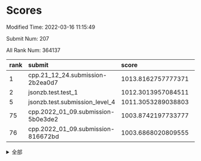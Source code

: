 # Scores

Modified Time: 2022-03-16 11:15:49

Submit Num: 207

All Rank Num: 364137

| rank |               submit               |       score        |       sigma        | pk_num |
| :--- | :--------------------------------- | :----------------- | :----------------- | :----- |
| 1    | cpp.21_12_24.submission-2b2ea0d7   | 1013.8162757777371 | 0.8002501846678272 | 7036   |
| 2    | jsonzb.test.test_1                 | 1012.3013957084511 | 0.7886846601383525 | 7036   |
| 5    | jsonzb.test.submission_level_4     | 1011.3053289038803 | 0.7775902817739461 | 7036   |
| 75   | cpp.2022_01_09.submission-5b0e3de2 | 1003.8742197733777 | 0.7186348951511645 | 7036   |
| 76   | cpp.2022_01_09.submission-816672bd | 1003.6868020809555 | 0.7192986577820513 | 7035   |


<details>
<summary>全部</summary>

| rank |                 submit                 |       score        |       sigma        | pk_num |
| :--- | :------------------------------------- | :----------------- | :----------------- | :----- |
| 1    | cpp.21_12_24.submission-2b2ea0d7       | 1013.8162757777371 | 0.8002501846678272 | 7036   |
| 2    | jsonzb.test.test_1                     | 1012.3013957084511 | 0.7886846601383525 | 7036   |
| 3    | gobigger.level_3.submission_level_3_28 | 1011.9787683381595 | 0.7746010792375456 | 7040   |
| 4    | gobigger.level_3.submission_level_3_10 | 1011.4887575430292 | 0.785833679970711  | 7029   |
| 5    | jsonzb.test.submission_level_4         | 1011.3053289038803 | 0.7775902817739461 | 7036   |
| 6    | gobigger.level_3.submission_level_3_45 | 1011.2316444171921 | 0.7709414727023973 | 7039   |
| 7    | gobigger.level_3.submission_level_3_12 | 1011.2260039480511 | 0.7666334375607984 | 7033   |
| 8    | gobigger.level_3.submission_level_3_7  | 1011.0858770329934 | 0.782653224473723  | 7030   |
| 9    | gobigger.level_3.submission_level_3_20 | 1011.0617172402398 | 0.7597798212305276 | 7035   |
| 10   | gobigger.level_3.submission_level_3_42 | 1010.9869950973598 | 0.7537828114416149 | 7039   |
| 11   | gobigger.level_3.submission_level_3_47 | 1010.9868297364305 | 0.8006893737661807 | 7033   |
| 12   | gobigger.level_3.submission_level_3_24 | 1010.9730946537475 | 0.7678045589616177 | 7032   |
| 13   | gobigger.level_3.submission_level_3_11 | 1010.9279726764087 | 0.7342810689125415 | 7033   |
| 14   | gobigger.level_3.submission_level_3_6  | 1010.8682566954851 | 0.7869949501862622 | 7041   |
| 15   | gobigger.level_3.submission_level_3_38 | 1010.8313789666927 | 0.786066927535668  | 7034   |
| 16   | gobigger.level_3.submission_level_3_15 | 1010.7831555228368 | 0.7487665559507346 | 7040   |
| 17   | gobigger.level_3.submission_level_3_27 | 1010.6517566723547 | 0.7723048341573955 | 7044   |
| 18   | gobigger.level_3.submission_level_3_36 | 1010.6360433026863 | 0.773054800459577  | 7036   |
| 19   | gobigger.level_3.submission_level_3_31 | 1010.5557384312822 | 0.7806494369665592 | 7040   |
| 20   | gobigger.level_3.submission_level_3_18 | 1010.5383050320853 | 0.7679903282894809 | 7040   |
| 21   | gobigger.level_3.submission_level_3_3  | 1010.5175986537347 | 0.7664438948625654 | 7042   |
| 22   | gobigger.level_3.submission_level_3_19 | 1010.508325907516  | 0.7739526467084281 | 7038   |
| 23   | gobigger.level_3.submission_level_3_37 | 1010.4983759505105 | 0.7655165768726085 | 7039   |
| 24   | gobigger.level_3.submission_level_3_9  | 1010.4308144364471 | 0.7535025228604819 | 7037   |
| 25   | gobigger.level_3.submission_level_3_5  | 1010.408181443471  | 0.7852327212851886 | 7032   |
| 26   | gobigger.level_3.submission_level_3_40 | 1010.337652031394  | 0.7545308789492509 | 7034   |
| 27   | gobigger.level_3.submission_level_3_48 | 1010.3101556285408 | 0.776220113990561  | 7039   |
| 28   | gobigger.level_3.submission_level_3_26 | 1010.3048092734919 | 0.7626723316028149 | 7037   |
| 29   | gobigger.level_3.submission_level_3_1  | 1010.2841278933984 | 0.7452419501129343 | 7034   |
| 30   | gobigger.level_3.submission_level_3_39 | 1010.2804829812059 | 0.7417105231770853 | 7038   |
| 31   | gobigger.level_3.submission_level_3_35 | 1010.2703024010683 | 0.7642787584882476 | 7034   |
| 32   | gobigger.level_3.submission_level_3_16 | 1010.211422040254  | 0.7987715533389379 | 7040   |
| 33   | gobigger.level_3.submission_level_3_17 | 1010.2071667580061 | 0.7588140636623932 | 7037   |
| 34   | gobigger.level_3.submission_level_3_4  | 1010.1741795801724 | 0.7379752686701613 | 7030   |
| 35   | gobigger.level_3.submission_level_3_25 | 1010.13411316789   | 0.7386820330962    | 7038   |
| 36   | gobigger.level_3.submission_level_3_23 | 1009.8937058183191 | 0.757789533574953  | 7035   |
| 37   | gobigger.level_3.submission_level_3_44 | 1009.8681281960205 | 0.7604696525983884 | 7038   |
| 38   | gobigger.level_3.submission_level_3_33 | 1009.8479561318278 | 0.758058208239761  | 7040   |
| 39   | gobigger.level_3.submission_level_3_29 | 1009.8302897273297 | 0.7587563997371364 | 7034   |
| 40   | gobigger.level_3.submission_level_3_8  | 1009.8080661171797 | 0.750111167712304  | 7042   |
| 41   | gobigger.level_3.submission_level_3_32 | 1009.7109382383516 | 0.7467261384628388 | 7036   |
| 42   | gobigger.level_3.submission_level_3_41 | 1009.6778718044003 | 0.7616451681951694 | 7037   |
| 43   | gobigger.level_3.submission_level_3_46 | 1009.5815400342351 | 0.7560861279346287 | 7038   |
| 44   | gobigger.level_3.submission_level_3_30 | 1009.5135746827293 | 0.7388058201302663 | 7039   |
| 45   | gobigger.level_3.submission_level_3_14 | 1009.4613404449685 | 0.7359724899729839 | 7032   |
| 46   | gobigger.level_3.submission_level_3_34 | 1009.3859097762132 | 0.7603115800936994 | 7039   |
| 47   | gobigger.level_3.submission_level_3_2  | 1009.3723074773574 | 0.7588333943086567 | 7036   |
| 48   | gobigger.level_3.submission_level_3_22 | 1009.3136701207744 | 0.7671740355409679 | 7030   |
| 49   | gobigger.level_3.submission_level_3_43 | 1009.0652557943941 | 0.754695775714514  | 7032   |
| 50   | gobigger.level_3.submission_level_3_0  | 1008.8275923341969 | 0.7489776941388504 | 7032   |
| 51   | gobigger.level_3.submission_level_3_13 | 1008.7008788683393 | 0.7380974943385703 | 7033   |
| 52   | gobigger.level_3.submission_level_3_21 | 1008.402499032424  | 0.726794171187111  | 7034   |
| 53   | gobigger.level_3.submission_level_3_49 | 1007.9827014767087 | 0.7330721796874115 | 7039   |
| 54   | gobigger.level_1.submission_level_1_44 | 1005.2141150266016 | 0.7208186143683174 | 7034   |
| 55   | gobigger.level_1.submission_level_1_29 | 1005.0070667544275 | 0.7224516477863783 | 7038   |
| 56   | gobigger.level_1.submission_level_1_22 | 1004.9441417756245 | 0.7193066791157151 | 7040   |
| 57   | gobigger.level_1.submission_level_1_43 | 1004.6695608079382 | 0.7222599835032043 | 7038   |
| 58   | gobigger.level_1.submission_level_1_18 | 1004.5999701886153 | 0.7316142242009662 | 7041   |
| 59   | gobigger.level_1.submission_level_1_1  | 1004.572286556036  | 0.7079495545222797 | 7039   |
| 60   | gobigger.level_1.submission_level_1_38 | 1004.5707649464109 | 0.71860903279841   | 7036   |
| 61   | gobigger.level_1.submission_level_1_23 | 1004.5662899654031 | 0.7316660295065678 | 7039   |
| 62   | gobigger.level_1.submission_level_1_19 | 1004.4358358593215 | 0.7247901017238252 | 7040   |
| 63   | gobigger.level_1.submission_level_1_45 | 1004.2647748066904 | 0.7218426892971227 | 7038   |
| 64   | gobigger.level_1.submission_level_1_14 | 1004.1852000486625 | 0.7130707062141574 | 7036   |
| 65   | gobigger.level_1.submission_level_1_42 | 1004.1564811805598 | 0.7181546993427299 | 7036   |
| 66   | gobigger.level_1.submission_level_1_13 | 1004.1293974455531 | 0.720879586912291  | 7034   |
| 67   | gobigger.level_1.submission_level_1_47 | 1004.1073856978763 | 0.7316133817203553 | 7036   |
| 68   | gobigger.level_1.submission_level_1_26 | 1004.0924377556622 | 0.7219199676277345 | 7035   |
| 69   | gobigger.level_1.submission_level_1_37 | 1004.0514932096045 | 0.7210822251372506 | 7034   |
| 70   | gobigger.level_1.submission_level_1_6  | 1004.0365956612675 | 0.7222269903403292 | 7034   |
| 71   | gobigger.level_1.submission_level_1_46 | 1004.0252525871397 | 0.7304858564098761 | 7038   |
| 72   | gobigger.level_1.submission_level_1_7  | 1003.945961045824  | 0.718440554315959  | 7034   |
| 73   | gobigger.level_1.submission_level_1_12 | 1003.9123904917984 | 0.7217510308419769 | 7036   |
| 74   | gobigger.level_1.submission_level_1_48 | 1003.9110932446509 | 0.7212513494397658 | 7038   |
| 75   | cpp.2022_01_09.submission-5b0e3de2     | 1003.8742197733777 | 0.7186348951511645 | 7036   |
| 76   | cpp.2022_01_09.submission-816672bd     | 1003.6868020809555 | 0.7192986577820513 | 7035   |
| 77   | gobigger.level_1.submission_level_1_31 | 1003.4832112948822 | 0.7201663251435656 | 7036   |
| 78   | gobigger.level_1.submission_level_1_28 | 1003.449531663394  | 0.7140615554087825 | 7040   |
| 79   | gobigger.level_1.submission_level_1_16 | 1003.3839864927858 | 0.7049885722829542 | 7042   |
| 80   | gobigger.level_1.submission_level_1_8  | 1003.3425778293173 | 0.7260411504056341 | 7036   |
| 81   | gobigger.level_1.submission_level_1_49 | 1003.339623233601  | 0.7136646580153273 | 7042   |
| 82   | gobigger.level_1.submission_level_1_21 | 1003.3146848396175 | 0.7266108918440435 | 7038   |
| 83   | gobigger.level_1.submission_level_1_2  | 1003.2706949377141 | 0.7202981757431057 | 7033   |
| 84   | gobigger.level_1.submission_level_1_32 | 1003.2074267260629 | 0.7179091923691655 | 7037   |
| 85   | gobigger.level_1.submission_level_1_41 | 1003.1755764981572 | 0.7166814729905686 | 7035   |
| 86   | gobigger.level_1.submission_level_1_3  | 1003.1615743961833 | 0.70429338669108   | 7032   |
| 87   | gobigger.level_1.submission_level_1_34 | 1003.0207437837759 | 0.7208117513217159 | 7034   |
| 88   | gobigger.level_1.submission_level_1_0  | 1002.9402202260211 | 0.7145356761968028 | 7039   |
| 89   | gobigger.level_1.submission_level_1_11 | 1002.9355537707798 | 0.7165679746628234 | 7037   |
| 90   | gobigger.level_1.submission_level_1_5  | 1002.935249988161  | 0.7115295875644412 | 7036   |
| 91   | gobigger.level_1.submission_level_1_33 | 1002.8057547611604 | 0.7107781990825951 | 7038   |
| 92   | gobigger.level_1.submission_level_1_15 | 1002.7384967629989 | 0.7178667146108593 | 7041   |
| 93   | gobigger.level_1.submission_level_1_25 | 1002.6564679706584 | 0.7131500540718917 | 7038   |
| 94   | gobigger.level_1.submission_level_1_24 | 1002.6472347290702 | 0.7157848197053382 | 7033   |
| 95   | gobigger.level_1.submission_level_1_35 | 1002.597971051621  | 0.7078499395944513 | 7041   |
| 96   | gobigger.level_1.submission_level_1_40 | 1002.5583323216526 | 0.7249428641277679 | 7039   |
| 97   | gobigger.level_1.submission_level_1_10 | 1002.5570098860453 | 0.7203738480684312 | 7032   |
| 98   | gobigger.level_1.submission_level_1_9  | 1002.4841254828435 | 0.698353735723533  | 7034   |
| 99   | gobigger.level_1.submission_level_1_4  | 1002.3876455905299 | 0.7119173478079526 | 7032   |
| 100  | gobigger.level_1.submission_level_1_39 | 1002.3303047462701 | 0.7172419812212777 | 7040   |
| 101  | gobigger.level_1.submission_level_1_36 | 1002.3175955561144 | 0.7152740493592746 | 7038   |
| 102  | gobigger.level_1.submission_level_1_27 | 1002.2522016693467 | 0.7120182501847518 | 7036   |
| 103  | gobigger.level_1.submission_level_1_30 | 1002.24707490305   | 0.7160343993901006 | 7039   |
| 104  | gobigger.level_1.submission_level_1_20 | 1002.1692563635618 | 0.717234822115922  | 7042   |
| 105  | gobigger.level_1.submission_level_1_17 | 1002.1371538068219 | 0.7160023570344228 | 7040   |
| 106  | gobigger.random.submission_random_8    | 997.2107125006648  | 0.6992480960300314 | 7042   |
| 107  | gobigger.random.submission_random_47   | 997.1464496247104  | 0.7118063087451235 | 7039   |
| 108  | gobigger.random.submission_random_41   | 997.0294995752392  | 0.7310600182476643 | 7036   |
| 109  | gobigger.random.submission_random_20   | 996.9605366345755  | 0.7254353476867099 | 7039   |
| 110  | gobigger.random.submission_random_4    | 996.9363436064369  | 0.7123499695828904 | 7032   |
| 111  | gobigger.random.submission_random_37   | 996.9359262887126  | 0.7246200040003052 | 7039   |
| 112  | gobigger.random.submission_random_35   | 996.9290873303975  | 0.7031747996168686 | 7034   |
| 113  | gobigger.random.submission_random_27   | 996.7552172484744  | 0.708838685396678  | 7036   |
| 114  | gobigger.random.submission_random_48   | 996.6554605387851  | 0.7009105350161654 | 7034   |
| 115  | gobigger.random.submission_random_19   | 996.5289895187275  | 0.7030438796892207 | 7038   |
| 116  | gobigger.random.submission_random_49   | 996.4430210964442  | 0.6995479044280677 | 7042   |
| 117  | gobigger.random.submission_random_30   | 996.3976318522944  | 0.7134759512898445 | 7037   |
| 118  | gobigger.random.submission_random_43   | 996.2657761939046  | 0.7225208532919284 | 7038   |
| 119  | gobigger.random.submission_random_36   | 996.1738054136821  | 0.7162393873228676 | 7039   |
| 120  | gobigger.random.submission_random_34   | 996.1605726055182  | 0.7228146415342107 | 7036   |
| 121  | gobigger.random.submission_random_45   | 996.1234802117891  | 0.7043535305618294 | 7027   |
| 122  | gobigger.random.submission_random_0    | 996.0707848544891  | 0.7083226558559703 | 7035   |
| 123  | gobigger.random.submission_random_44   | 995.9253277772661  | 0.7037162239345593 | 7038   |
| 124  | gobigger.random.submission_random_42   | 995.8874340594754  | 0.7193862902945904 | 7037   |
| 125  | gobigger.random.submission_random_28   | 995.8745660928191  | 0.7060434027792031 | 7041   |
| 126  | gobigger.random.submission_random_14   | 995.8731884254286  | 0.7163268058157055 | 7035   |
| 127  | gobigger.random.submission_random_2    | 995.8664473700219  | 0.7185773668361898 | 7038   |
| 128  | gobigger.random.submission_random_23   | 995.863972583928   | 0.7006297977603444 | 7035   |
| 129  | gobigger.random.submission_random_38   | 995.8574688909351  | 0.7165308730728209 | 7033   |
| 130  | gobigger.random.submission_random_46   | 995.7769248801252  | 0.7143230756260406 | 7041   |
| 131  | gobigger.random.submission_random_29   | 995.7416950045605  | 0.7076713245937941 | 7036   |
| 132  | gobigger.random.submission_random_21   | 995.7107595519104  | 0.7219639944988354 | 7030   |
| 133  | gobigger.random.submission_random_25   | 995.6661562608185  | 0.7016457572788207 | 7042   |
| 134  | gobigger.random.submission_random_10   | 995.5723439789425  | 0.7152851923919242 | 7039   |
| 135  | gobigger.random.submission_random_33   | 995.5663901846355  | 0.7164928708301819 | 7036   |
| 136  | gobigger.random.submission_random_1    | 995.5305087383693  | 0.7139264586878594 | 7039   |
| 137  | gobigger.random.submission_random_18   | 995.5153674511248  | 0.7076362540283728 | 7040   |
| 138  | gobigger.random.submission_random_17   | 995.4987647462658  | 0.708919216733592  | 7032   |
| 139  | gobigger.random.submission_random_24   | 995.496889597836   | 0.7162800753922017 | 7033   |
| 140  | gobigger.random.submission_random_31   | 995.481804142813   | 0.7279746109723716 | 7039   |
| 141  | gobigger.random.submission_random_22   | 995.4526624173669  | 0.7053802112702559 | 7032   |
| 142  | gobigger.random.submission_random_26   | 995.4342608270388  | 0.7138271572662723 | 7037   |
| 143  | gobigger.random.submission_random_13   | 995.421268811636   | 0.7148456533781946 | 7038   |
| 144  | gobigger.random.submission_random_15   | 995.3850705805404  | 0.7154773934475019 | 7041   |
| 145  | gobigger.random.submission_random_9    | 995.3809079208136  | 0.7133525663800432 | 7039   |
| 146  | gobigger.random.submission_random_16   | 995.3744490464612  | 0.710631998546552  | 7034   |
| 147  | gobigger.random.submission_random_5    | 995.3149055820184  | 0.7243171738661744 | 7031   |
| 148  | gobigger.random.submission_random_39   | 995.3125509279643  | 0.7129925932681556 | 7035   |
| 149  | gobigger.random.submission_random_3    | 995.2572359541165  | 0.7114245395626012 | 7043   |
| 150  | gobigger.random.submission_random_40   | 995.2321899958933  | 0.7123631155257032 | 7039   |
| 151  | gobigger.random.submission_random_32   | 995.2160032047927  | 0.7133626539318054 | 7034   |
| 152  | gobigger.random.submission_random_6    | 995.1883454522132  | 0.7044698323948768 | 7040   |
| 153  | gobigger.random.submission_random_12   | 995.1504588591881  | 0.712896254611811  | 7040   |
| 154  | gobigger.random.submission_random_11   | 995.015318877804   | 0.7053023344117821 | 7035   |
| 155  | gobigger.random.submission_random_7    | 994.5542380979368  | 0.7242102746957345 | 7039   |
| 156  | gobigger.level_2.submission_level_2_29 | 994.1535780264564  | 0.7278337247355208 | 7036   |
| 157  | gobigger.level_2.submission_level_2_24 | 994.0053812654445  | 0.736576152911515  | 7037   |
| 158  | gobigger.level_2.submission_level_2_46 | 993.7824948305374  | 0.7315829190953398 | 7035   |
| 159  | gobigger.level_2.submission_level_2_14 | 993.0760589471585  | 0.75568490881434   | 7033   |
| 160  | gobigger.level_2.submission_level_2_11 | 993.0578308787523  | 0.7507950034680645 | 7029   |
| 161  | gobigger.level_2.submission_level_2_49 | 993.0188619891788  | 0.7437977226696608 | 7038   |
| 162  | gobigger.level_2.submission_level_2_5  | 992.9937196429162  | 0.746086520022957  | 7032   |
| 163  | gobigger.level_2.submission_level_2_4  | 992.9156339126523  | 0.7399809450136252 | 7037   |
| 164  | gobigger.level_2.submission_level_2_10 | 992.8431060913599  | 0.7352503230940094 | 7039   |
| 165  | gobigger.level_2.submission_level_2_16 | 992.7159654360714  | 0.7373491955641482 | 7038   |
| 166  | gobigger.level_2.submission_level_2_33 | 992.5681025759321  | 0.7438768514968449 | 7032   |
| 167  | gobigger.level_2.submission_level_2_30 | 992.5475694080584  | 0.7344273323641116 | 7035   |
| 168  | gobigger.level_2.submission_level_2_39 | 992.5001820978555  | 0.7690772698246384 | 7034   |
| 169  | gobigger.level_2.submission_level_2_40 | 992.4680376616614  | 0.7286380125404784 | 7035   |
| 170  | gobigger.level_2.submission_level_2_13 | 992.4613270555426  | 0.7328360802393356 | 7034   |
| 171  | gobigger.level_2.submission_level_2_41 | 992.4340094403312  | 0.7355999601981336 | 7035   |
| 172  | gobigger.level_2.submission_level_2_9  | 992.4137222572906  | 0.7439420047395989 | 7038   |
| 173  | gobigger.level_2.submission_level_2_45 | 992.3471932540074  | 0.7395849302261315 | 7037   |
| 174  | gobigger.level_2.submission_level_2_6  | 992.1765093715956  | 0.7341501017284405 | 7035   |
| 175  | gobigger.level_2.submission_level_2_2  | 992.1424499348293  | 0.7440225745804625 | 7038   |
| 176  | gobigger.level_2.submission_level_2_23 | 992.1111941937625  | 0.7548130601214489 | 7033   |
| 177  | gobigger.level_2.submission_level_2_8  | 992.0009746469706  | 0.7655993005146521 | 7043   |
| 178  | gobigger.level_2.submission_level_2_15 | 991.9998430921606  | 0.732043351261858  | 7044   |
| 179  | gobigger.level_2.submission_level_2_31 | 991.9124408173352  | 0.774043800940525  | 7032   |
| 180  | gobigger.level_2.submission_level_2_18 | 991.8889161527413  | 0.7387447679520089 | 7034   |
| 181  | gobigger.level_2.submission_level_2_12 | 991.8783087586477  | 0.7627820550278526 | 7037   |
| 182  | gobigger.level_2.submission_level_2_28 | 991.8385547800909  | 0.7548808795132367 | 7033   |
| 183  | gobigger.level_2.submission_level_2_44 | 991.8242951269261  | 0.7606657658115069 | 7034   |
| 184  | gobigger.level_2.submission_level_2_42 | 991.7103190922304  | 0.7291156363207911 | 7039   |
| 185  | gobigger.level_2.submission_level_2_20 | 991.6416243587337  | 0.7521774400121577 | 7038   |
| 186  | gobigger.level_2.submission_level_2_37 | 991.5949644133284  | 0.7434439065175179 | 7035   |
| 187  | gobigger.level_2.submission_level_2_1  | 991.5623944188683  | 0.7487042126778577 | 7040   |
| 188  | gobigger.level_2.submission_level_2_17 | 991.4923958600706  | 0.7333817877643135 | 7032   |
| 189  | gobigger.level_2.submission_level_2_35 | 991.4832871432843  | 0.756413813755863  | 7037   |
| 190  | gobigger.level_2.submission_level_2_47 | 991.4358962639471  | 0.7461577149658676 | 7030   |
| 191  | gobigger.level_2.submission_level_2_27 | 991.2699937629874  | 0.7436204661167095 | 7038   |
| 192  | gobigger.level_2.submission_level_2_19 | 991.2618298934947  | 0.7477991843278179 | 7044   |
| 193  | gobigger.level_2.submission_level_2_38 | 991.2369097702468  | 0.7713911571121754 | 7041   |
| 194  | gobigger.level_2.submission_level_2_48 | 991.1514395687714  | 0.7490376049785097 | 7034   |
| 195  | gobigger.level_2.submission_level_2_25 | 991.1432577885226  | 0.754649085184917  | 7034   |
| 196  | gobigger.level_2.submission_level_2_7  | 991.0519323955785  | 0.7649113288203898 | 7034   |
| 197  | gobigger.level_2.submission_level_2_36 | 991.0106658594713  | 0.7545049253517563 | 7036   |
| 198  | gobigger.level_2.submission_level_2_26 | 991.0096008091632  | 0.7772085001997141 | 7036   |
| 199  | gobigger.level_2.submission_level_2_3  | 990.9972207668599  | 0.7775350370710808 | 7038   |
| 200  | gobigger.level_2.submission_level_2_0  | 990.9664771072349  | 0.757925414251946  | 7035   |
| 201  | gobigger.level_2.submission_level_2_22 | 990.5042820122393  | 0.751683165993216  | 7033   |
| 202  | gobigger.level_2.submission_level_2_34 | 990.3805426825654  | 0.7783486296992834 | 7035   |
| 203  | gobigger.level_2.submission_level_2_43 | 990.3154827604504  | 0.7581614496428254 | 7036   |
| 204  | gobigger.level_2.submission_level_2_32 | 990.0428142237271  | 0.7881571252849404 | 7031   |
| 205  | gobigger.level_2.submission_level_2_21 | 989.7287701111824  | 0.765392754691575  | 7035   |
| 206  | gobigger.none.submission_none_0        | 978.9717646351336  | 1.1761953395015685 | 7038   |
| 207  | gobigger.none.submission_none_1        | 973.9858174228266  | 1.6977341681399132 | 7035   |

</details>